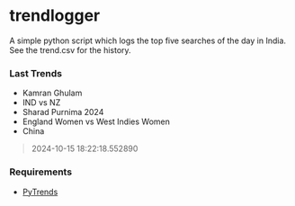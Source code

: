 # trendlogger
A simple python script which logs the top five searches of the day in India.<br>See the trend.csv for the history.<br>

<!-- Last Trends -->
### Last Trends
* Kamran Ghulam
* IND vs NZ
* Sharad Purnima 2024
* England Women vs West Indies Women
* China
> 2024-10-15 18:22:18.552890

<!-- Requirements -->
### Requirements
* [PyTrends](https://github.com/dreyco676/pytrends)
